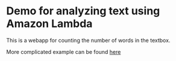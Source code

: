 # Demo for analyzing text using Amazon Lambda

This is a webapp for counting the number of words in the textbox.

More complicated example can be found [here](https://realpython.com/flask-by-example-part-3-text-processing-with-requests-beautifulsoup-nltk/)

